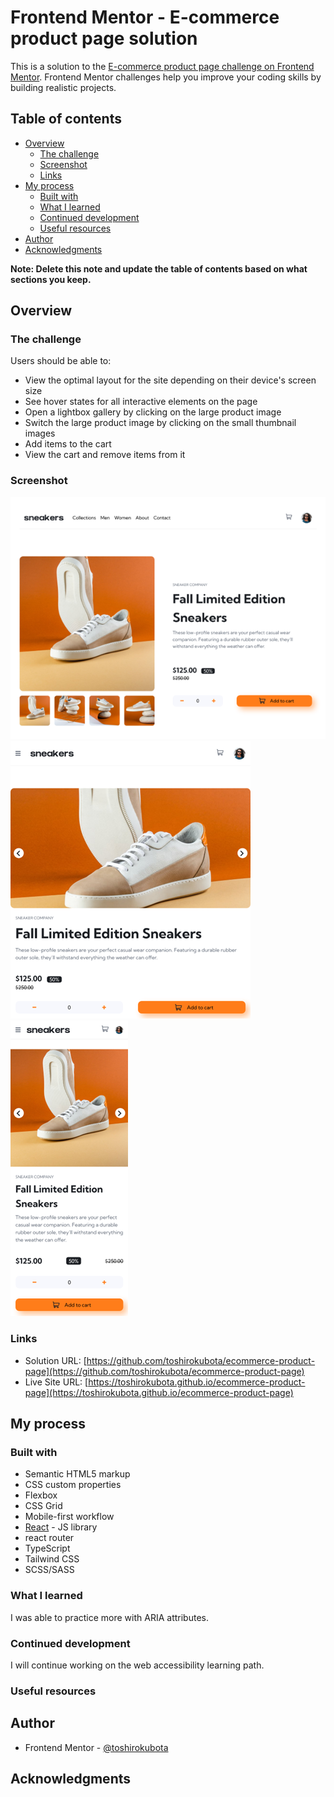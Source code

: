 # Frontend Mentor - E-commerce product page solution

This is a solution to the [E-commerce product page challenge on Frontend Mentor](https://www.frontendmentor.io/challenges/ecommerce-product-page-UPsZ9MJp6). Frontend Mentor challenges help you improve your coding skills by building realistic projects.

## Table of contents

- [Overview](#overview)
  - [The challenge](#the-challenge)
  - [Screenshot](#screenshot)
  - [Links](#links)
- [My process](#my-process)
  - [Built with](#built-with)
  - [What I learned](#what-i-learned)
  - [Continued development](#continued-development)
  - [Useful resources](#useful-resources)
- [Author](#author)
- [Acknowledgments](#acknowledgments)

**Note: Delete this note and update the table of contents based on what sections you keep.**

## Overview

### The challenge

Users should be able to:

- View the optimal layout for the site depending on their device's screen size
- See hover states for all interactive elements on the page
- Open a lightbox gallery by clicking on the large product image
- Switch the large product image by clicking on the small thumbnail images
- Add items to the cart
- View the cart and remove items from it

### Screenshot

![Desktop version](./screenshot-Desktop.png)
![Tablet version](./screenshot-Tablet.png)
![Mobile version](./screenshot-Mobile.png)


### Links

- Solution URL: [https://github.com/toshirokubota/ecommerce-product-page](https://github.com/toshirokubota/ecommerce-product-page)
- Live Site URL: [https://toshirokubota.github.io/ecommerce-product-page](https://toshirokubota.github.io/ecommerce-product-page)

## My process

### Built with

- Semantic HTML5 markup
- CSS custom properties
- Flexbox
- CSS Grid
- Mobile-first workflow
- [React](https://reactjs.org/) - JS library
- react router
- TypeScript
- Tailwind CSS
- SCSS/SASS

### What I learned

I was able to practice more with ARIA attributes.

### Continued development

I will continue working on the web accessibility learning path.

### Useful resources

## Author

- Frontend Mentor - [@toshirokubota](https://www.frontendmentor.io/profile/toshirokubota)

## Acknowledgments
